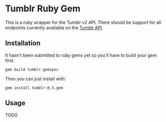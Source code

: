 # Tumblr Ruby Gem

This is a ruby wrapper for the Tumblr v2 API. There should be support for all endpoints
currently available on the [Tumblr API]('http://www.tumblr.com/docs/en/api/v2').

## Installation

It hasn't been submitted to ruby gems yet so you'll have to build your gem first. 
```
gem build tumblr.gemspec
```

Then you can just install with:
```
gem install tumblr-0.5.gem
```

## Usage
TODO
